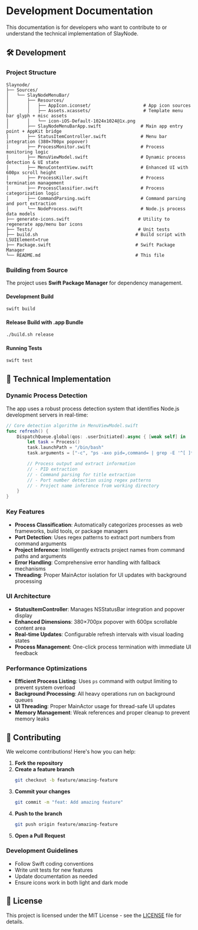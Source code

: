 # Development Documentation

This documentation is for developers who want to contribute to or understand the technical implementation of SlayNode.

## 🛠️ Development

### Project Structure

```
Slaynode/
├── Sources/
│   └── SlayNodeMenuBar/
│       ├── Resources/
│       │   ├── AppIcon.iconset/                    # App icon sources
│       │   ├── Assets.xcassets/                    # Template menu bar glyph + misc assets
│       │   └── icon-iOS-Default-1024x1024@1x.png
│       ├── SlayNodeMenuBarApp.swift               # Main app entry point + AppKit bridge
│       ├── StatusItemController.swift             # Menu bar integration (380×700px popover)
│       ├── ProcessMonitor.swift                   # Process monitoring logic
│       ├── MenuViewModel.swift                    # Dynamic process detection & UI state
│       ├── MenuContentView.swift                  # Enhanced UI with 600px scroll height
│       ├── ProcessKiller.swift                    # Process termination management
│       ├── ProcessClassifier.swift                # Process categorization logic
│       ├── CommandParsing.swift                   # Command parsing and port extraction
│       └── NodeProcess.swift                      # Node.js process data models
├── generate-icons.swift                          # Utility to regenerate app/menu bar icons
├── Tests/                                        # Unit tests
├── build.sh                                     # Build script with LSUIElement=true
├── Package.swift                                # Swift Package Manager
└── README.md                                    # This file
```

### Building from Source

The project uses **Swift Package Manager** for dependency management.

#### Development Build
```bash
swift build
```

#### Release Build with .app Bundle
```bash
./build.sh release
```

#### Running Tests
```bash
swift test
```

## 🔧 Technical Implementation

### Dynamic Process Detection

The app uses a robust process detection system that identifies Node.js development servers in real-time:

```swift
// Core detection algorithm in MenuViewModel.swift
func refresh() {
    DispatchQueue.global(qos: .userInitiated).async { [weak self] in
        let task = Process()
        task.launchPath = "/bin/bash"
        task.arguments = ["-c", "ps -axo pid=,command= | grep -E '^[ ]*[0-9]+ (node |npm |yarn |pnpm |npx )' | head -15"]

        // Process output and extract information
        // - PID extraction
        // - Command parsing for title extraction
        // - Port number detection using regex patterns
        // - Project name inference from working directory
    }
}
```

### Key Features

- **Process Classification**: Automatically categorizes processes as web frameworks, build tools, or package managers
- **Port Detection**: Uses regex patterns to extract port numbers from command arguments
- **Project Inference**: Intelligently extracts project names from command paths and arguments
- **Error Handling**: Comprehensive error handling with fallback mechanisms
- **Threading**: Proper MainActor isolation for UI updates with background processing

### UI Architecture

- **StatusItemController**: Manages NSStatusBar integration and popover display
- **Enhanced Dimensions**: 380×700px popover with 600px scrollable content area
- **Real-time Updates**: Configurable refresh intervals with visual loading states
- **Process Management**: One-click process termination with immediate UI feedback

### Performance Optimizations

- **Efficient Process Listing**: Uses `ps` command with output limiting to prevent system overload
- **Background Processing**: All heavy operations run on background queues
- **UI Threading**: Proper MainActor usage for thread-safe UI updates
- **Memory Management**: Weak references and proper cleanup to prevent memory leaks

## 🤝 Contributing

We welcome contributions! Here's how you can help:

1. **Fork the repository**
2. **Create a feature branch**
   ```bash
   git checkout -b feature/amazing-feature
   ```
3. **Commit your changes**
   ```bash
   git commit -m "feat: Add amazing feature"
   ```
4. **Push to the branch**
   ```bash
   git push origin feature/amazing-feature
   ```
5. **Open a Pull Request**

### Development Guidelines

- Follow Swift coding conventions
- Write unit tests for new features
- Update documentation as needed
- Ensure icons work in both light and dark mode

## 📄 License

This project is licensed under the MIT License - see the [LICENSE](../LICENSE) file for details.